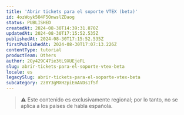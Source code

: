 ```yaml
---
title: 'Abrir tickets para el soporte VTEX (beta)'
id: 4ozWoyk5O4F5OnwslZDaog
status: PUBLISHED
createdAt: 2024-08-30T14:39:31.870Z
updatedAt: 2024-08-30T17:15:52.535Z
publishedAt: 2024-08-30T17:15:52.535Z
firstPublishedAt: 2024-08-30T17:07:13.226Z
contentType: tutorial
productTeam: Others
author: 2Gy429C47ie3tL9XUEjeFL
slug: abrir-tickets-para-el-soporte-vtex-beta
locale: es
legacySlug: abrir-tickets-para-el-soporte-vtex-beta
subcategory: 2z8Y3gMXH2piEmAVDs1fSf
---
```


>⚠️ Este contenido es exclusivamente regional; por lo tanto, no se aplica a los países de habla española.
